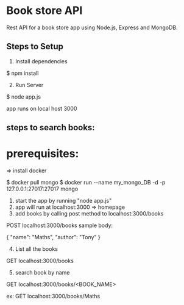 # Book store API
Rest API for a book store app using Node.js, Express and MongoDB.

## Steps to Setup

1. Install dependencies

$ npm install


2. Run Server

$ node app.js


app runs on local host 3000

## steps to search books:

# prerequisites:
=> install docker

$ docker pull mongo
$ docker run --name my_mongo_DB -d -p 127.0.0.1:27017:27017 mongo

1. start the app by running "node app.js"
2. app will run at localhost:3000 => homepage
3. add books by calling post method to localhost:3000/books

POST localhost:3000/books
sample body:

{
    "name": "Maths",
    "author": "Tony"
}

4. List all the books

GET localhost:3000/books


5. search book by name

GET localhost:3000/books/<BOOK_NAME>

ex: GET localhost:3000/books/Maths